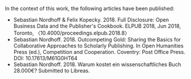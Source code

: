 In the context of this work, the following articles have been published: 

- Sebastian Nordhoff & Felix Kopecky. 2018. Full Disclosure: Open Business Data and the Publisher's Cookbook. ELPUB 2018, Jun 2018, Toronto,  〈10.4000/proceedings.elpub.2018.8〉
- Sebastian Nordhoff. 2018. Outcompeting Gold: Sharing the Basics for Collaborative Approaches to Scholarly Publishing. In Open Humanities Press (ed.), Competition and Cooperation. Coventry: Post Office Press. DOI: 10.17613/M61G0HT64
- Sebastian Nordhoff. 2018. Warum kostet ein wissenschaftliches Buch 28.000€? Submitted to Libreas.

